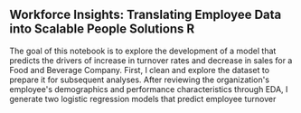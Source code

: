 ## Workforce Insights: Translating Employee Data into Scalable People Solutions R
The goal of this notebook is to explore the development of a model that predicts the drivers of increase in turnover rates and decrease in sales for a Food and Beverage Company. First, I clean and explore the dataset to prepare it for subsequent analyses. After reviewing the organization's employee's demographics and performance characteristics through EDA, I generate two logistic regression models that predict employee turnover

